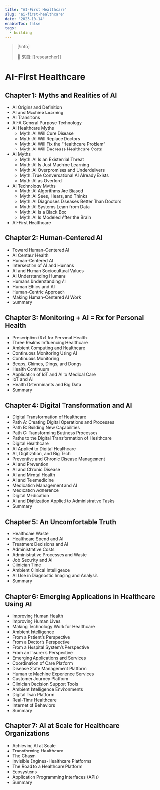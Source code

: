 ```yaml
---
title: "AI-First Healthcare"
slug: "ai-first-healthcare"
date: "2023-10-14"
enableToc: false
tags:
  - building
---
```


> [!info]
>
> 🌱 來自: [[researcher]]

# AI-First Healthcare

## Chapter 1: Myths and Realities of AI

- AI Origins and Definition
- AI and Machine Learning
- AI Transitions
- AI-A General Purpose Technology
- AI Healthcare Myths
  - Myth: AI Will Cure Disease
  - Myth: AI Will Replace Doctors
  - Myth: AI Will Fix the “Healthcare Problem”
  - Myth: AI Will Decrease Healthcare Costs
- AI Myths
  - Myth: AI Is an Existential Threat
  - Myth: AI Is Just Machine Learning
  - Myth: AI Overpromises and Underdelivers
  - Myth: True Conversational AI Already Exists
  - Myth: AI as Overlord
- AI Technology Myths
  - Myth: AI Algorithms Are Biased
  - Myth: AI Sees, Hears, and Thinks
  - Myth: AI Diagnoses Diseases Better Than Doctors
  - Myth: AI Systems Learn from Data
  - Myth: AI Is a Black Box
  - Myth: AI Is Modeled After the Brain
- AI-First Healthcare

## Chapter 2: Human-Centered AI

- Toward Human-Centered AI
- AI Centaur Health
- Human-Centered AI
- Intersection of AI and Humans
- AI and Human Sociocultural Values
- AI Understanding Humans
- Humans Understanding AI
- Human Ethics and AI
- Human-Centric Approach
- Making Human-Centered AI Work
- Summary

## Chapter 3: Monitoring + AI = Rx for Personal Health

- Prescription (Rx) for Personal Health
- Three Realms Influencing Healthcare
- Ambient Computing and Healthcare
- Continuous Monitoring Using AI
- Continuous Monitoring
- Beeps, Chimes, Dings, and Dongs
- Health Continuum
- Application of IoT and AI to Medical Care
- IoT and AI
- Health Determinants and Big Data
- Summary

## Chapter 4: Digital Transformation and AI

- Digital Transformation of Healthcare
- Path A: Creating Digital Operations and Processes
- Path B: Building New Capabilities
- Path C: Transforming Business Processes
- Paths to the Digital Transformation of Healthcare
- Digital Healthcare
- AI Applied to Digital Healthcare
- AI, Digitization, and Big Tech
- Preventive and Chronic Disease Management
- AI and Prevention
- AI and Chronic Disease
- AI and Mental Health
- AI and Telemedicine
- Medication Management and AI
- Medication Adherence
- Digital Medication
- AI and Digitization Applied to Administrative Tasks
- Summary

## Chapter 5: An Uncomfortable Truth

- Healthcare Waste
- Healthcare Spend and AI
- Treatment Decisions and AI
- Administrative Costs
- Administrative Processes and Waste
- Job Security and AI
- Clinician Time
- Ambient Clinical Intelligence
- AI Use in Diagnostic Imaging and Analysis
- Summary

## Chapter 6: Emerging Applications in Healthcare Using AI

- Improving Human Health
- Improving Human Lives
- Making Technology Work for Healthcare
- Ambient Intelligence
- From a Patient’s Perspective
- From a Doctor’s Perspective
- From a Hospital System’s Perspective
- From an Insurer’s Perspective
- Emerging Applications and Services
- Coordination of Care Platform
- Disease State Management Platform
- Human to Machine Experience Services
- Customer Journey Platform
- Clinician Decision Support Tools
- Ambient Intelligence Environments
- Digital Twin Platform
- Real-Time Healthcare
- Internet of Behaviors
- Summary

## Chapter 7: AI at Scale for Healthcare Organizations

- Achieving AI at Scale
- Transforming Healthcare
- The Chasm
- Invisible Engines-Healthcare Platforms
- The Road to a Healthcare Platform
- Ecosystems
- Application Programming Interfaces (APIs)
- Summary
